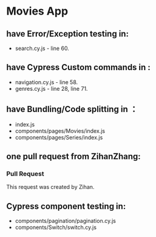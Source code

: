 # Movies App
## have Error/Exception testing in:
+ search.cy.js - line 60.
## have Cypress Custom commands in :
+ navigation.cy.js - line 58.
+ genres.cy.js - line 28, line 71.

## have Bundling/Code splitting in ：
+ index.js
+ components/pages/Movies/index.js
+ components/pages/Series/index.js

## one pull request from ZihanZhang:
### Pull Request
This request was created by Zihan.

## Cypress component testing in:
+ components/pagination/pagination.cy.js
+ components/Switch/switch.cy.js